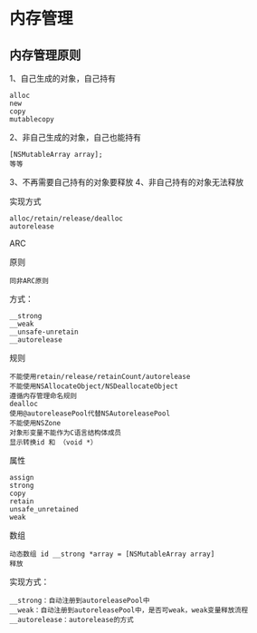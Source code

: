 # 内存管理

## 内存管理原则

1、自己生成的对象，自己持有

    alloc
    new
    copy
    mutablecopy

2、非自己生成的对象，自己也能持有

    [NSMutableArray array];
    等等

3、不再需要自己持有的对象要释放
4、非自己持有的对象无法释放

实现方式

    alloc/retain/release/dealloc
    autorelease

ARC

原则

    同非ARC原则

方式：

    __strong
    __weak
    __unsafe-unretain
    __autorelease

规则

    不能使用retain/release/retainCount/autorelease
    不能使用NSAllocateObject/NSDeallocateObject
    遵循内存管理命名规则
    dealloc
    使用@autoreleasePool代替NSAutoreleasePool
    不能使用NSZone
    对象形变量不能作为C语言结构体成员
    显示转换id 和 （void *）

属性

    assign
    strong
    copy
    retain
    unsafe_unretained
    weak 

数组

    动态数组 id __strong *array = [NSMutableArray array]
    释放

实现方式：

    __strong：自动注册到autoreleasePool中
    __weak：自动注册到autoreleasePool中，是否可weak，weak变量释放流程
    __autorelease：autorelease的方式
